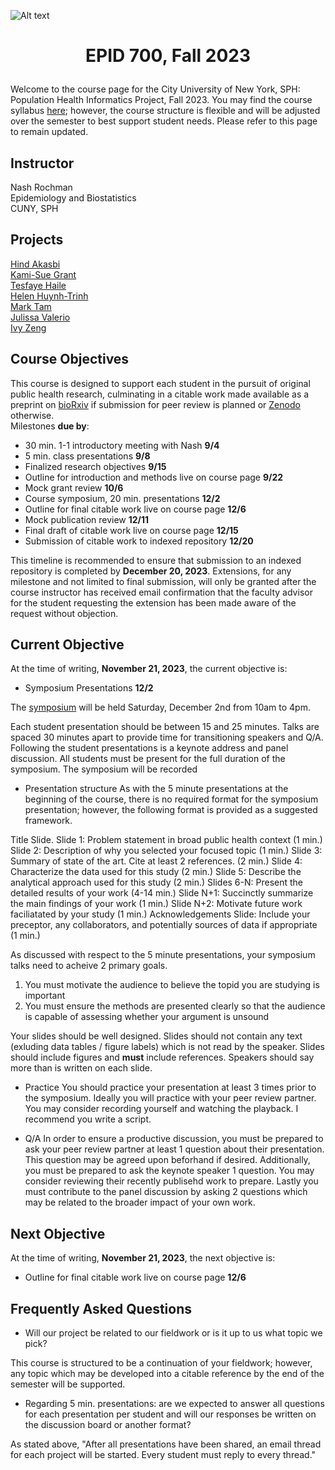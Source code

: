 ![Alt text](https://github.com/evoheal/EPID-700-Fall-2023/blob/main/CUNYbannerImage.png)
# <p align="center">EPID 700, Fall 2023</p>

Welcome to the course page for the City University of New York, SPH: Population Health Informatics Project, Fall 2023. You may find the course syllabus [here](https://github.com/evoheal/EPID-700-Fall-2023/blob/main/EPID%20700%20Syllabus%20Fall%202023.pdf); however, the course structure is flexible and will be adjusted over the semester to best support student needs. Please refer to this page to remain updated.

## Instructor
Nash Rochman<br/>
Epidemiology and Biostatistics<br/>
CUNY, SPH

## Projects

[Hind Akasbi](https://github.com/evoheal/EPID-700-Fall-2023/tree/main/Hind%20Akasbi)<br/>
[Kami-Sue Grant](https://github.com/evoheal/EPID-700-Fall-2023/tree/main/Kami-Sue%20Grant)<br/>
[Tesfaye Haile](https://github.com/evoheal/EPID-700-Fall-2023/tree/main/Tesfaye%20Haile)<br/>
[Helen Huynh-Trinh](https://github.com/evoheal/EPID-700-Fall-2023/tree/main/Helen%20Huynh-Trinh)<br/>
[Mark Tam](https://github.com/evoheal/EPID-700-Fall-2023/tree/main/Mark%20Tam)<br/>
[Julissa Valerio](https://github.com/evoheal/EPID-700-Fall-2023/tree/main/Julissa%20Valerio)<br/>
[Ivy Zeng](https://github.com/evoheal/EPID-700-Fall-2023/blob/main/Ivy%20Zeng)<br/>

## Course Objectives

This course is designed to support each student in the pursuit of original public health research, culminating in a citable work made available as a preprint on [bioRxiv](https://www.biorxiv.org/) if submission for peer review is planned or [Zenodo](https://zenodo.org/) otherwise.<br/>
Milestones **due by**:

* 30 min. 1-1 introductory meeting with Nash **9/4**
* 5 min. class presentations **9/8**
* Finalized research objectives **9/15**
* Outline for introduction and methods live on course page **9/22**
* Mock grant review **10/6**
* Course symposium, 20 min. presentations **12/2**
* Outline for final citable work live on course page **12/6**
* Mock publication review **12/11**
* Final draft of citable work live on course page **12/15**
* Submission of citable work to indexed repository **12/20**

This timeline is recommended to ensure that submission to an indexed repository is completed by **December 20, 2023**. Extensions, for any milestone and not limited to final submission, will only be granted after the course instructor has received email confirmation that the faculty advisor for the student requesting the extension has been made aware of the request without objection.

## Current Objective
At the time of writing, **November 21, 2023**, the current objective is:
* Symposium Presentations **12/2**

The [symposium](https://github.com/evoheal/EPID-700-Fall-2023/blob/main/cunySPH_PHIsymposium.pdf) will be held Saturday, December 2nd from 10am to 4pm.

Each student presentation should be between 15 and 25 minutes. Talks are spaced 30 minutes apart to provide time for transitioning speakers and Q/A. Following the student presentations is a keynote address and panel discussion. All students must be present for the full duration of the symposium. The symposium will be recorded

* Presentation structure
As with the 5 minute presentations at the beginning of the course, there is no required format for the symposium presentation; however, the following format is provided as a suggested framework.

Title Slide.
Slide 1: Problem statement in broad public health context (1 min.)
Slide 2: Description of why you selected your focused topic (1 min.)
Slide 3: Summary of state of the art. Cite at least 2 references. (2 min.)
Slide 4: Characterize the data used for this study (2 min.)
Slide 5: Describe the analytical approach used for this study (2 min.)
Slides 6-N: Present the detailed results of your work (4-14 min.)
Slide N+1: Succinctly summarize the main findings of your work (1 min.)
Slide N+2: Motivate future work faciliatated by your study (1 min.)
Acknowledgements Slide: Include your preceptor, any collaborators, and potentially sources of data if appropriate (1 min.)

As discussed with respect to the 5 minute presentations, your symposium talks need to acheive 2 primary goals.

1) You must motivate the audience to believe the topid you are studying is important
2) You must ensure the methods are presented clearly so that the audience is capable of assessing whether your argument is unsound

Your slides should be well designed. Slides should not contain any text (exluding data tables / figure labels) which is not read by the speaker. Slides should include figures and **must** include references. Speakers should say more than is written on each slide.

* Practice
You should practice your presentation at least 3 times prior to the symposium. Ideally you will practice with your peer review partner. You may consider recording yourself and watching the playback. I recommend you write a script.

* Q/A
In order to ensure a productive discussion, you must be prepared to ask your peer review partner at least 1 question about their presentation. This question may be agreed upon beforhand if desired. Additionally, you must be prepared to ask the keynote speaker 1 question. You may consider reviewing their recently publisehd work to prepare. Lastly you must contribute to the panel discussion by asking 2 questions which may be related to the broader impact of your own work.

## Next Objective
At the time of writing, **November 21, 2023**, the next objective is:
* Outline for final citable work live on course page **12/6**

## Frequently Asked Questions
* Will our project be related to our fieldwork or is it up to us what topic we pick?

This course is structured to be a continuation of your fieldwork; however, any topic which may be developed into a citable reference by the end of the semester will be supported.

* Regarding 5 min. presentations: are we expected to answer all questions for each presentation per student and will our responses be written on the discussion board or another format?

As stated above, "After all presentations have been shared, an email thread for each project will be started. Every student must reply to every thread."
